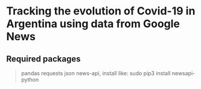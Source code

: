# Tracking the evolution of Covid-19 in Argentina using data from Google News

## Required packages

>   pandas
>   requests
>   json
>   news-api, install like: sudo pip3 install newsapi-python

